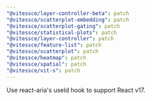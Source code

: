```yaml
---
"@vitessce/layer-controller-beta": patch
"@vitessce/scatterplot-embedding": patch
"@vitessce/scatterplot-gating": patch
"@vitessce/statistical-plots": patch
"@vitessce/layer-controller": patch
"@vitessce/feature-list": patch
"@vitessce/scatterplot": patch
"@vitessce/heatmap": patch
"@vitessce/spatial": patch
"@vitessce/vit-s": patch
---
```


Use react-aria's useId hook to support React v17.
